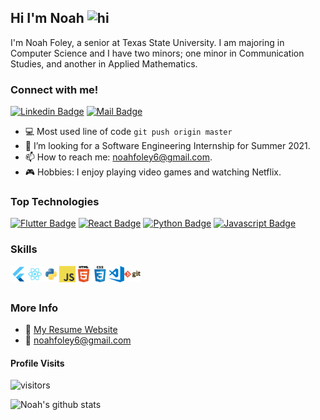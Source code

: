 ## Hi I'm Noah <img src="https://user-images.githubusercontent.com/1303154/88677602-1635ba80-d120-11ea-84d8-d263ba5fc3c0.gif" width="28px" alt="hi">

I'm Noah Foley, a senior at Texas State University. I am majoring in Computer Science and I have two minors; one minor in Communication Studies, and another in Applied Mathematics.

### Connect with me!

[![Linkedin Badge](https://img.shields.io/badge/-noahfoe-0e76a8?style=flat&labelColor=0e76a8&logo=linkedin&logoColor=white)](https://www.linkedin.com/in/noahfoe/) [![Mail Badge](https://img.shields.io/badge/-noahfoley@gmail.com-c0392b?style=flat&labelColor=c0392b&logo=gmail&logoColor=white)](mailto:noahfoley6@gmail.com)

- :computer: Most used line of code `git push origin master`
- 🧐 I’m looking for a Software Engineering Internship for Summer 2021.
- 📫 How to reach me: noahfoley6@gmail.com.
- 🎮 Hobbies: I enjoy playing video games and watching Netflix.

### Top Technologies

<!-- TODO: Make technologies links takes you to repositories -->

[![Flutter Badge](https://img.shields.io/badge/-flutter-blue?style=for-the-badge&labelColor=black&logo=flutter&logoColor=blue)](https://github.com/noahfoe/texas_real_state) [![React Badge](https://img.shields.io/badge/-React-61DBFB?style=for-the-badge&labelColor=black&logo=react&logoColor=61DBFB)](https://github.com/noahfoe/covid19-tracker-website) [![Python Badge](https://img.shields.io/badge/-python-orange?style=for-the-badge&labelColor=black&logo=python&logoColor=orange)](https://github.com/noahfoe/Pokemon_Dataset_K-Nearest_Neighbors) [![Javascript Badge](https://img.shields.io/badge/-Javascript-F0DB4F?style=for-the-badge&labelColor=black&logo=javascript&logoColor=F0DB4F)](https://github.com/noahfoe/mac-mood-app)

### Skills

<img align="left" alt="Flutter" width="26px" src="https://raw.githubusercontent.com/github/explore/80688e429a7d4ef2fca1e82350fe8e3517d3494d/topics/flutter/flutter.png" />

<img align="left" alt="React" width="26px" src="https://raw.githubusercontent.com/github/explore/80688e429a7d4ef2fca1e82350fe8e3517d3494d/topics/react/react.png" />

<img align="left" alt="Python" width="26px" src="https://raw.githubusercontent.com/github/explore/80688e429a7d4ef2fca1e82350fe8e3517d3494d/topics/python/python.png" />

<img align="left" alt="JavaScript" width="26px" src="https://raw.githubusercontent.com/github/explore/80688e429a7d4ef2fca1e82350fe8e3517d3494d/topics/javascript/javascript.png" />

<img align="left" alt="HTML5" width="26px" src="https://raw.githubusercontent.com/github/explore/80688e429a7d4ef2fca1e82350fe8e3517d3494d/topics/html/html.png" />

<img align="left" alt="CSS" width="26px" src="https://raw.githubusercontent.com/github/explore/80688e429a7d4ef2fca1e82350fe8e3517d3494d/topics/css/css.png" />

<img align="left" alt="Visual Studio Code" width="26px" src="https://raw.githubusercontent.com/github/explore/80688e429a7d4ef2fca1e82350fe8e3517d3494d/topics/visual-studio-code/visual-studio-code.png" />

<img align="left" alt="Git" width="26px" src="https://raw.githubusercontent.com/github/explore/80688e429a7d4ef2fca1e82350fe8e3517d3494d/topics/git/git.png" />

<br />
<br />

### More Info
- :paperclip: [My Resume Website](https://noahfoe.github.io)
- :email: noahfoley6@gmail.com


#### Profile Visits 

![visitors](https://visitor-badge.glitch.me/badge?page_id=noahfoe)


![Noah's github stats](https://github-readme-stats.vercel.app/api?username=noahfoe&count_private=true&theme=tokyonight&hide=contribs,prs)
